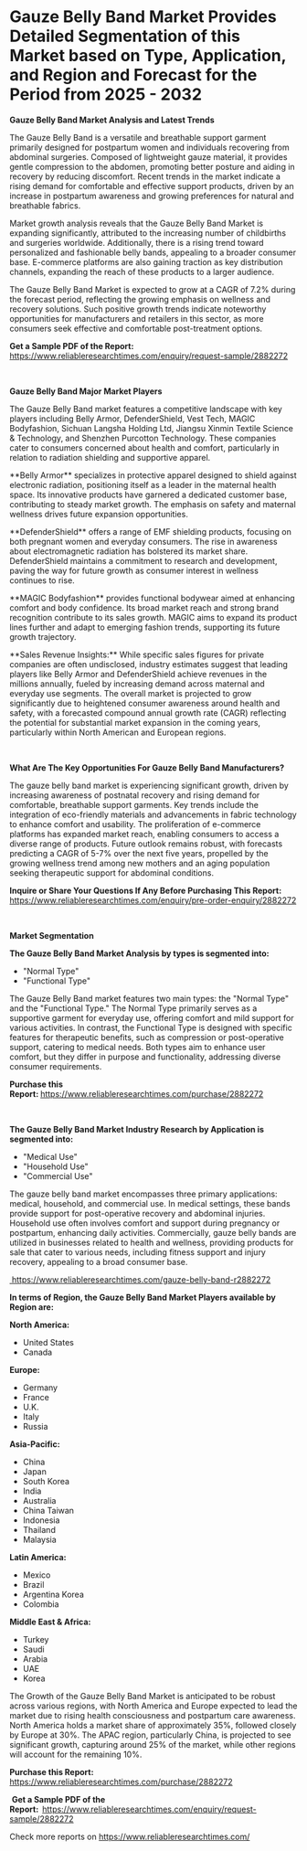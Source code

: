 <p><h1>Gauze Belly Band Market Provides Detailed Segmentation of this Market based on Type, Application, and Region and Forecast for the Period from 2025 - 2032</h1></p><p><strong>Gauze Belly Band Market Analysis and Latest Trends</strong></p>
<p><p>The Gauze Belly Band is a versatile and breathable support garment primarily designed for postpartum women and individuals recovering from abdominal surgeries. Composed of lightweight gauze material, it provides gentle compression to the abdomen, promoting better posture and aiding in recovery by reducing discomfort. Recent trends in the market indicate a rising demand for comfortable and effective support products, driven by an increase in postpartum awareness and growing preferences for natural and breathable fabrics.</p><p>Market growth analysis reveals that the Gauze Belly Band Market is expanding significantly, attributed to the increasing number of childbirths and surgeries worldwide. Additionally, there is a rising trend toward personalized and fashionable belly bands, appealing to a broader consumer base. E-commerce platforms are also gaining traction as key distribution channels, expanding the reach of these products to a larger audience.</p><p>The Gauze Belly Band Market is expected to grow at a CAGR of 7.2% during the forecast period, reflecting the growing emphasis on wellness and recovery solutions. Such positive growth trends indicate noteworthy opportunities for manufacturers and retailers in this sector, as more consumers seek effective and comfortable post-treatment options.</p></p>
<p><strong>Get a Sample PDF of the Report:&nbsp;</strong> <a href="https://www.reliableresearchtimes.com/enquiry/request-sample/2882272?utm_campaign=3290&utm_medium=2&utm_source=Github&utm_content=ia&utm_term=13032025&utm_id=gauze-belly-band">https://www.reliableresearchtimes.com/enquiry/request-sample/2882272</a></p>
<p>&nbsp;</p>
<p><strong>Gauze Belly Band Major Market Players</strong></p>
<p><p>The Gauze Belly Band market features a competitive landscape with key players including Belly Armor, DefenderShield, Vest Tech, MAGIC Bodyfashion, Sichuan Langsha Holding Ltd, Jiangsu Xinmin Textile Science & Technology, and Shenzhen Purcotton Technology. These companies cater to consumers concerned about health and comfort, particularly in relation to radiation shielding and supportive apparel.</p><p>**Belly Armor** specializes in protective apparel designed to shield against electronic radiation, positioning itself as a leader in the maternal health space. Its innovative products have garnered a dedicated customer base, contributing to steady market growth. The emphasis on safety and maternal wellness drives future expansion opportunities.</p><p>**DefenderShield** offers a range of EMF shielding products, focusing on both pregnant women and everyday consumers. The rise in awareness about electromagnetic radiation has bolstered its market share. DefenderShield maintains a commitment to research and development, paving the way for future growth as consumer interest in wellness continues to rise.</p><p>**MAGIC Bodyfashion** provides functional bodywear aimed at enhancing comfort and body confidence. Its broad market reach and strong brand recognition contribute to its sales growth. MAGIC aims to expand its product lines further and adapt to emerging fashion trends, supporting its future growth trajectory.</p><p>**Sales Revenue Insights:** While specific sales figures for private companies are often undisclosed, industry estimates suggest that leading players like Belly Armor and DefenderShield achieve revenues in the millions annually, fueled by increasing demand across maternal and everyday use segments. The overall market is projected to grow significantly due to heightened consumer awareness around health and safety, with a forecasted compound annual growth rate (CAGR) reflecting the potential for substantial market expansion in the coming years, particularly within North American and European regions.</p></p>
<p>&nbsp;</p>
<p><strong>What Are The Key Opportunities For Gauze Belly Band Manufacturers?</strong></p>
<p><p>The gauze belly band market is experiencing significant growth, driven by increasing awareness of postnatal recovery and rising demand for comfortable, breathable support garments. Key trends include the integration of eco-friendly materials and advancements in fabric technology to enhance comfort and usability. The proliferation of e-commerce platforms has expanded market reach, enabling consumers to access a diverse range of products. Future outlook remains robust, with forecasts predicting a CAGR of 5-7% over the next five years, propelled by the growing wellness trend among new mothers and an aging population seeking therapeutic support for abdominal conditions.</p></p>
<p><strong>Inquire or Share Your Questions If Any Before Purchasing This Report:</strong> <a href="https://www.reliableresearchtimes.com/enquiry/pre-order-enquiry/2882272?utm_campaign=3290&utm_medium=2&utm_source=Github&utm_content=ia&utm_term=13032025&utm_id=gauze-belly-band">https://www.reliableresearchtimes.com/enquiry/pre-order-enquiry/2882272</a></p>
<p>&nbsp;</p>
<p><strong>Market Segmentation</strong></p>
<p><strong>The Gauze Belly Band Market Analysis by types is segmented into:</strong></p>
<p><ul><li>"Normal Type"</li><li>"Functional Type"</li></ul></p>
<p><p>The Gauze Belly Band market features two main types: the "Normal Type" and the "Functional Type." The Normal Type primarily serves as a supportive garment for everyday use, offering comfort and mild support for various activities. In contrast, the Functional Type is designed with specific features for therapeutic benefits, such as compression or post-operative support, catering to medical needs. Both types aim to enhance user comfort, but they differ in purpose and functionality, addressing diverse consumer requirements.</p></p>
<p><strong>Purchase this Report:&nbsp;</strong><a href="https://www.reliableresearchtimes.com/purchase/2882272?utm_campaign=3290&utm_medium=2&utm_source=Github&utm_content=ia&utm_term=13032025&utm_id=gauze-belly-band">https://www.reliableresearchtimes.com/purchase/2882272</a></p>
<p>&nbsp;</p>
<p><strong>The Gauze Belly Band Market Industry Research by Application is segmented into:</strong></p>
<p><ul><li>"Medical Use"</li><li>"Household Use"</li><li>"Commercial Use"</li></ul></p>
<p><p>The gauze belly band market encompasses three primary applications: medical, household, and commercial use. In medical settings, these bands provide support for post-operative recovery and abdominal injuries. Household use often involves comfort and support during pregnancy or postpartum, enhancing daily activities. Commercially, gauze belly bands are utilized in businesses related to health and wellness, providing products for sale that cater to various needs, including fitness support and injury recovery, appealing to a broad consumer base.</p></p>
<p><a href="https://www.reliableresearchtimes.com/gauze-belly-band-r2882272?utm_campaign=3290&utm_medium=2&utm_source=Github&utm_content=ia&utm_term=13032025&utm_id=gauze-belly-band">&nbsp;https://www.reliableresearchtimes.com/gauze-belly-band-r2882272</a></p>
<p><strong>In terms of Region, the Gauze Belly Band Market Players available by Region are:</strong></p>
<p>
    <p> <strong> North America: </strong>
        <ul>
            <li>United States</li>
            <li>Canada</li>
        </ul>
        </p> 
    <p> <strong> Europe: </strong>
        <ul>
            <li>Germany</li>
            <li>France</li>
            <li>U.K.</li>
            <li>Italy</li>
            <li>Russia</li>
        </ul>
        </p> 
    <p> <strong> Asia-Pacific: </strong>
        <ul>
            <li>China</li>
            <li>Japan</li>
            <li>South Korea</li>
            <li>India</li>
            <li>Australia</li>
            <li>China Taiwan</li>
            <li>Indonesia</li>
            <li>Thailand</li>
            <li>Malaysia</li>
        </ul>
        </p> 
    <p> <strong> Latin America: </strong>
        <ul>
            <li>Mexico</li>
            <li>Brazil</li>
            <li>Argentina Korea</li>
            <li>Colombia</li>
        </ul>
        </p> 
    <p> <strong> Middle East & Africa: </strong>
        <ul>
            <li>Turkey</li>
            <li>Saudi</li>
            <li>Arabia</li>
            <li>UAE</li>
            <li>Korea</li>
        </ul>
    </p>
    </p>
<p><p>The Growth of the Gauze Belly Band Market is anticipated to be robust across various regions, with North America and Europe expected to lead the market due to rising health consciousness and postpartum care awareness. North America holds a market share of approximately 35%, followed closely by Europe at 30%. The APAC region, particularly China, is projected to see significant growth, capturing around 25% of the market, while other regions will account for the remaining 10%.</p></p>
<p><strong>Purchase this Report: </strong><a href="https://www.reliableresearchtimes.com/purchase/2882272?utm_campaign=3290&utm_medium=2&utm_source=Github&utm_content=ia&utm_term=13032025&utm_id=gauze-belly-band">https://www.reliableresearchtimes.com/purchase/2882272</a></p>
<p>&nbsp;<strong>Get a Sample PDF of the Report:&nbsp;&nbsp;</strong><a href="https://www.reliableresearchtimes.com/enquiry/request-sample/2882272?utm_campaign=3290&utm_medium=2&utm_source=Github&utm_content=ia&utm_term=13032025&utm_id=gauze-belly-band">https://www.reliableresearchtimes.com/enquiry/request-sample/2882272</a></p>
<p><strong></strong></p>
<p>Check more reports on <a href="https://www.reliableresearchtimes.com/?utm_campaign=3290&utm_medium=2&utm_source=Github&utm_content=ia&utm_term=13032025&utm_id=gauze-belly-band">https://www.reliableresearchtimes.com/</a></p>